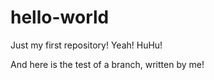 # hello-world
Just my first repository! Yeah! HuHu!

And here is the test of a branch, written by me!
